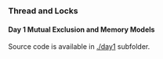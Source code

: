 ### Thread and Locks

#### Day 1 Mutual Exclusion and Memory Models

Source code is available in [./day1](day1) subfolder.
